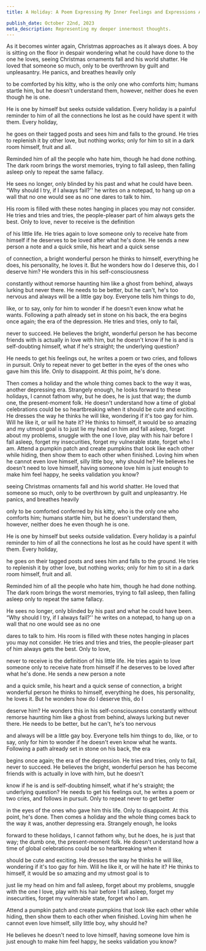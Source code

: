 ```yaml
---
title: A Holiday: A Poem Expressing My Inner Feelings and Expressions About Being Gay

publish_date: October 22nd, 2023 
meta_description: Representing my deeper innermost thoughts. 
---
```


As it becomes winter again, Christmas approaches as it always does. A boy is sitting on the floor in despair wondering what he could have done to the one he loves, seeing Christmas ornaments fall and his world shatter. He loved that someone so much, only to be overthrown by guilt and unpleasantry. He panics, and breathes heavily only

to be comforted by his kitty, who is the only one who comforts him; humans startle him, but he doesn't understand them, however, neither does he even though he is one.

He is one by himself but seeks outside validation. Every holiday is a painful reminder to him of all the connections he lost as he could have spent it with them. Every holiday,

he goes on their tagged posts and sees him and falls to the ground. He tries to replenish it by other love, but nothing works; only for him to sit in a dark room himself, fruit and all.

Reminded him of all the people who hate him, though he had done nothing. The dark room brings the worst memories, trying to fall asleep, then falling asleep only to repeat the same fallacy.

He sees no longer, only blinded by his past and what he could have been. “Why should I try, if I always fail?'' he writes on a notepad, to hang up on a wall that no one would see as no one dares to talk to him.

His room is filled with these notes hanging in places you may not consider. He tries and tries and tries, the people-pleaser part of him always gets the best. Only to love, never to receive is the definition

of his little life. He tries again to love someone only to receive hate from himself if he deserves to be loved after what he's done. He sends a new person a note and a quick smile, his heart and a quick sense

of connection, a bright wonderful person he thinks to himself, everything he does, his personality, he loves it. But he wonders how do I deserve this, do I deserve him? He wonders this in his self-consciousness

constantly without remorse haunting him like a ghost from behind, always lurking but never there. He needs to be better, but he can't, he's too nervous and always will be a little gay boy. Everyone tells him things to do,

like, or to say, only for him to wonder if he doesn't even know what he wants. Following a path already set in stone on his back, the era begins once again; the era of the depression. He tries and tries, only to fail,

never to succeed. He believes the bright, wonderful person he has become friends with is actually in love with him, but he doesn't know if he is and is self-doubting himself, what if he's straight; the underlying question?

He needs to get his feelings out, he writes a poem or two cries, and follows in pursuit. Only to repeat never to get better in the eyes of the ones who gave him this life. Only to disappoint. At this point, he's done.

Then comes a holiday and the whole thing comes back to the way it was, another depressing era. Strangely enough, he looks forward to these holidays, I cannot fathom why, but he does, he is just that way; the dumb one, the present-moment folk. He doesn't understand how a time of global celebrations could be so heartbreaking when it should be cute and exciting. He dresses the way he thinks he will like, wondering if it's too gay for him. Will he like it, or will he hate it? He thinks to himself, it would be so amazing and my utmost goal is to just lie my head on him and fall asleep, forget about my problems, snuggle with the one I love, play with his hair before I fall asleep, forget my insecurities, forget my vulnerable state, forget who I am. Attend a pumpkin patch and create pumpkins that look like each other while hiding, then show them to each other when finished. Loving him when he cannot even love himself, silly little boy, why should he? He believes he doesn't need to love himself, having someone love him is just enough to make him feel happy, he seeks validation you know?

seeing Christmas ornaments fall and his world shatter. He loved that someone so much, only to be overthrown by guilt and unpleasantry. He panics, and breathes heavily

only to be comforted conferred by his kitty, who is the only one who comforts him; humans startle him, but he doesn't understand them, however, neither does he even though he is one.

He is one by himself but seeks outside validation. Every holiday is a painful reminder to him of all the connections he lost as he could have spent it with them. Every holiday,

he goes on their tagged posts and sees him and falls to the ground. He tries to replenish it by other love, but nothing works; only for him to sit in a dark room himself, fruit and all.

Reminded him of all the people who hate him, though he had done nothing. The dark room brings the worst memories, trying to fall asleep, then falling asleep only to repeat the same fallacy.

He sees no longer, only blinded by his past and what he could have been. “Why should I try, if I always fail?'' he writes on a notepad, to hang up on a wall that no one would see as no one

dares to talk to him. His room is filled with these notes hanging in places you may not consider. He tries and tries and tries, the people-pleaser part of him always gets the best. Only to love,

never to receive is the definition of his little life. He tries again to love someone only to receive hate from himself if he deserves to be loved after what he's done. He sends a new person a note

and a quick smile, his heart and a quick sense of connection, a bright wonderful person he thinks to himself, everything he does, his personality, he loves it. But he wonders how do I deserve this, do I

deserve him? He wonders this in his self-consciousness constantly without remorse haunting him like a ghost from behind, always lurking but never there. He needs to be better, but he can't, he's too nervous

and always will be a little gay boy. Everyone tells him things to do, like, or to say, only for him to wonder if he doesn't even know what he wants. Following a path already set in stone on his back, the era

begins once again; the era of the depression. He tries and tries, only to fail, never to succeed. He believes the bright, wonderful person he has become friends with is actually in love with him, but he doesn't

know if he is and is self-doubting himself, what if he's straight; the underlying question? He needs to get his feelings out, he writes a poem or two cries, and follows in pursuit. Only to repeat never to get better

in the eyes of the ones who gave him this life. Only to disappoint. At this point, he's done. Then comes a holiday and the whole thing comes back to the way it was, another depressing era. Strangely enough, he looks

forward to these holidays, I cannot fathom why, but he does, he is just that way; the dumb one, the present-moment folk. He doesn't understand how a time of global celebrations could be so heartbreaking when it

should be cute and exciting. He dresses the way he thinks he will like, wondering if it's too gay for him. Will he like it, or will he hate it? He thinks to himself, it would be so amazing and my utmost goal is to

just lie my head on him and fall asleep, forget about my problems, snuggle with the one I love, play with his hair before I fall asleep, forget my insecurities, forget my vulnerable state, forget who I am.

Attend a pumpkin patch and create pumpkins that look like each other while hiding, then show them to each other when finished. Loving him when he cannot even love himself, silly little boy, why should he?

He believes he doesn't need to love himself, having someone love him is just enough to make him feel happy, he seeks validation you know?